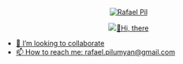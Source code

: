 <p align="center">
  <a href="https://github.com/DenverCoder1">
    <img src="https://user-images.githubusercontent.com/20955511/199138068-0a7b7b75-a024-4f00-803f-30a19c5d1b2d.png" alt="Rafael Pil" /></a>
</p>

<p align="center">
  <!-- Typing SVG by DenverCoder1 - https://github.com/DenverCoder1/readme-typing-svg -->
  <a href="https://github.com/DenverCoder1/readme-typing-svg">
    <img src="[![Typing SVG](https://readme-typing-svg.demolab.com?font=Fira+Code&pause=1000&width=435&lines=Full+Stack+Developer)](https://git.io/typing-svg) /></a>
</p>

### 👋Hi, there

- 👀 I’m looking to collaborate
- 📫 How to reach me: rafael.pilumyan@gmail.com
